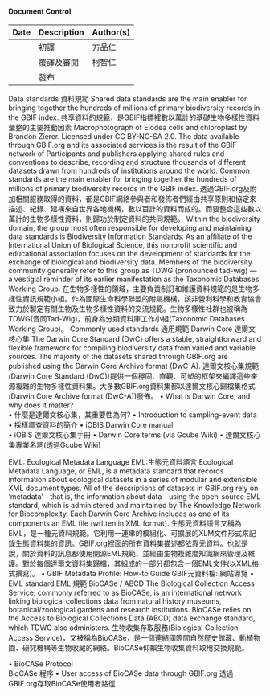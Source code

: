 #### Document Control
| Date | Description | Author(s) |
| ---- | ----------- | --------- |
|      | 初譯        | 方品仁    |
| | 覆譯及審閱  | 柯智仁    |
| | 發布  |     |

Data standards 資料規範
Shared data standards are the main enabler for bringing together the hundreds of millions of primary biodiversity records in the GBIF index.
共享資料的規範，是GBIF指標裡數以萬計的基礎生物多樣性資料彙整的主要推動因素
Macrophotograph of Elodea cells and chloroplast by Brandon Zierer. Licensed under CC BY-NC-SA 2.0.
The data available through GBIF.org and its associated services is the result of the GBIF network of Participants and publishers applying shared rules and conventions to describe, recording and structure thousands of different datasets drawn from hundreds of institutions around the world. Common standards are the main enabler for bringing together the hundreds of millions of primary biodiversity records in the GBIF index.
透過GBIF.org及附加相關服務取得的資料，都是GBIF網絡參與者和發佈者們經由共享原則和協定來描述、紀錄、建構來自世界各地機構，數以百計的資料而成的。而要整合這些數以萬計的生物多樣性資料，則歸功於制定資料的共同規範。
Within the biodiversity domain, the group most often responsible for developing and maintaining data standards is Biodiversity Information Standards. As an affiliate of the International Union of Biological Science, this nonprofit scientific and educational association focuses on the development of standards for the exchange of biological and biodiversity data. Members of the biodiversity community generally refer to this group as TDWG (pronounced tad-wig) — a vestigial reminder of its earlier manifestation as the Taxonomic Databases Working Group.
在生物多樣性的領域，主要負責制訂和維護資料規範的是生物多樣性資訊規範小組。作為國際生命科學聯盟的附屬機構，該非營利科學和教育協會致力於製定有關生物及生物多樣性資料的交流規範。生物多樣性社群也被稱為TDWG(音同Tad-Wig)，前身為分類資料庫工作小組(Taxonomic Databases Working Group)。
Commonly used standards 通用規範
Darwin Core 達爾文核心集
The Darwin Core Standard (DwC) offers a stable, straightforward and flexible framework for compiling biodiversity data from varied and variable sources. The majority of the datasets shared through GBIF.org are published using the Darwin Core Archive format (DwC-A).
達爾文核心集規範(Darwin Core Standard (DwC))提供一個穩固、直觀、可塑的框架來編譯這些來源複雜的生物多樣性資料集。大多數GBIF.org資料集都以達爾文核心歸檔集格式(Darwin Core Archive format (DwC-A))發佈。
•	What is Darwin Core, and why does it matter?  
•	什麼是達爾文核心集，其重要性為何?
•	Introduction to sampling-event data   
•	採樣調查資料的簡介
•	iOBIS Darwin Core manual   
•	iOBIS 達爾文核心集手冊
•	Darwin Core terms (via Gcube Wiki)
•	達爾文核心集專業名詞(透過Gcube Wiki)

EML: Ecological Metadata Language 
EML:生態元資料語言
Ecological Metadata Language, or EML, is a metadata standard that records information about ecological datasets in a series of modular and extensible XML document types. All of the descriptions of datasets in GBIF.org rely on ‘metadata’—that is, the information about data—using the open-source EML standard, which is administered and maintained by The Knowledge Network for Biocomplexity. Each Darwin Core Archive includes as one of its components an EML file (written in XML format).
生態元資料語言又稱為EML，是一種元資料規範。它利用一連串的模組化、可擴展的XLM文件形式來記錄生態資料集的資訊。GBIF.org裡面的所有資料集描述都依靠元資料。也就是說，關於資料的訊息都使用開源EML規範，並經由生物複雜度知識網來管理及維護。對於每個達爾文資料集歸檔，其組成的一部分都包含一個EML文件(以XML格式撰寫)。
•	GBIF Metadata Profile: How-to Guide
GBIF元資料檔: 網站導覽
•	EML standard
EML 規範
BioCASe / ABCD
The Biological Collection Access Service, commonly referred to as BioCASe, is an international network linking biological collections data from natural history museums, botanical/zoological gardens and research institutions. BioCASe relies on the Access to Biological Collections Data (ABCD) data exchange standard, which TDWG also administers.
生物收集存取服務(Biological Collection Access Service)，又被稱為BioCASe，是一個連結國際間自然歷史館藏、動植物園、研究機構等生物收藏的網絡。BioCASe仰賴生物收集資料取用交換規範。

•	BioCASe Protocol   
BioCASe 程序
•	User access of BioCASe data through GBIF.org 
透過GBIF.org存取BioCASe使用者路徑

